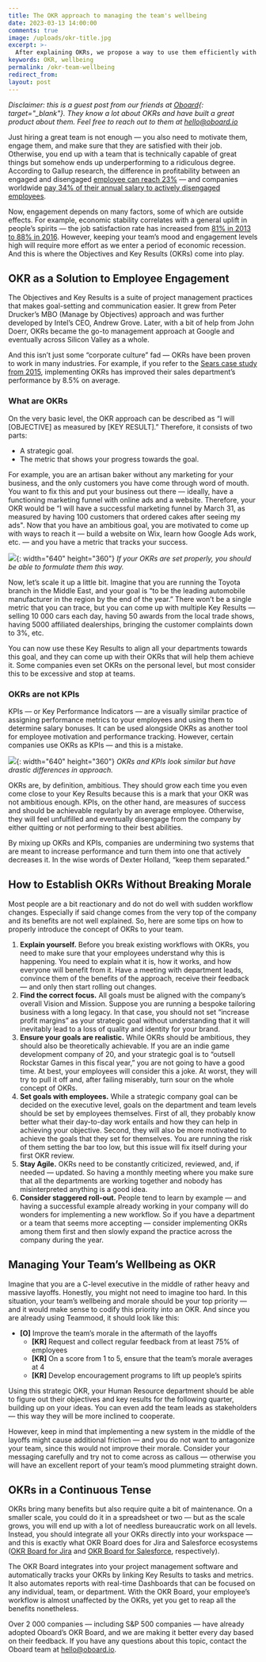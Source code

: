 ```yaml
---
title: The OKR approach to managing the team's wellbeing
date: 2023-03-13 14:00:00
comments: true
image: /uploads/okr-title.jpg
excerpt: >-
  After explaining OKRs, we propose a way to use them efficiently with your teammates to make the team work environment better.
keywords: OKR, wellbeing
permalink: /okr-team-wellbeing
redirect_from:
layout: post
---
```


*Disclaimer: this is a guest post from our friends at [Oboard](https://oboard.io/?utm_source=teammood.com&utm_medium=blog&utm_campaign=guest_post.Team-wellbeing-with-OKRs&utm_term=march2023){: target="_blank"}. They know a lot about OKRs and have built a great product about them. Feel free to reach out to them at [hello@oboard.io](mailto:hello@oboard.io)*

Just hiring a great team is not enough — you also need to motivate them, engage them, and make sure that they are satisfied with their job. Otherwise, you end up with a team that is technically capable of great things but somehow ends up underperforming to a ridiculous degree. According to Gallup research, the difference in profitability between an engaged and disengaged [employee can reach 23%](https://www.gallup.com/workplace/321032/employee-engagement-meta-analysis-brief.aspx) — and companies worldwide [pay 34% of their annual salary to actively disengaged employees](https://www.gallup.com/workplace/285674/improve-employee-engagement-workplace.aspx).

Now, engagement depends on many factors, some of which are outside effects. For example, economic stability correlates with a general uplift in people’s spirits — the job satisfaction rate has increased from [81% in 2013 to 88% in 2016](https://www.shrm.org/ResourcesAndTools/hr-topics/behavioral-competencies/Documents/14-0028%20JobSatEngage_Report_FULL_FNL.pdf). However, keeping your team’s mood and engagement levels high will require more effort as we enter a period of economic recession. And this is where the Objectives and Key Results (OKRs) come into play.

## OKR as a Solution to Employee Engagement

The Objectives and Key Results is a suite of project management practices that makes goal-setting and communication easier. It grew from Peter Drucker’s MBO (Manage by Objectives) approach and was further developed by Intel’s CEO, Andrew Grove. Later, with a bit of help from John Doerr, OKRs became the go-to management approach at Google and eventually across Silicon Valley as a whole. 

And this isn’t just some “corporate culture” fad — OKRs have been proven to work in many industries. For example, if you refer to the [Sears case study from 2015](https://www.linkedin.com/pulse/sears-holding-company-study-shows-okrs-impact-bottom-line-ben-lamorte/), implementing OKRs has improved their sales department’s performance by 8.5% on average.

### What are OKRs

On the very basic level, the OKR approach can be described as “I will [OBJECTIVE] as measured by [KEY RESULT].” Therefore, it consists of two parts:

  - A strategic goal. 
  - The metric that shows your progress towards the goal.

For example, you are an artisan baker without any marketing for your business, and the only customers you have come through word of mouth. You want to fix this and put your business out there — ideally, have a functioning marketing funnel with online ads and a website. Therefore, your OKR would be “I will have a successful marketing funnel by March 31, as measured by having 100 customers that ordered cakes after seeing my ads". Now that you have an ambitious goal, you are motivated to come up with ways to reach it — build a website on Wix, learn how Google Ads work, etc. — and you have a metric that tracks your success.

![](/uploads/okr-template.jpg){: width="640" height="360"}
*If your OKRs are set properly, you should be able to formulate them this way.*

Now, let’s scale it up a little bit. Imagine that you are running the Toyota branch in the Middle East, and your goal is “to be the leading automobile manufacturer in the region by the end of the year.” There won’t be a single metric that you can trace, but you can come up with multiple Key Results — selling 10 000 cars each day, having 50 awards from the local trade shows, having 5000 affiliated dealerships, bringing the customer complaints down to 3%, etc. 

You can now use these Key Results to align all your departments towards this goal, and they can come up with their OKRs that will help them achieve it. Some companies even set OKRs on the personal level, but most consider this to be excessive and stop at teams.

### OKRs are not KPIs

KPIs — or Key Performance Indicators — are a visually similar practice of assigning performance metrics to your employees and using them to determine salary bonuses. It can be used alongside OKRs as another tool for employee motivation and performance tracking. However, certain companies use OKRs as KPIs — and this is a mistake.

![](/uploads/okr-not-kpi.jpg){: width="640" height="360"}
*OKRs and KPIs look similar but have drastic differences in approach.*

OKRs are, by definition, ambitious. They should grow each time you even come close to your Key Results because this is a mark that your OKR was not ambitious enough. KPIs, on the other hand, are measures of success and should be achievable regularly by an average employee. Otherwise, they will feel unfulfilled and eventually disengage from the company by either quitting or not performing to their best abilities.

By mixing up OKRs and KPIs, companies are undermining two systems that are meant to increase performance and turn them into one that actively decreases it. In the wise words of Dexter Holland, “keep them separated.”

## How to Establish OKRs Without Breaking Morale

Most people are a bit reactionary and do not do well with sudden workflow changes. Especially if said change comes from the very top of the company and its benefits are not well explained. So, here are some tips on how to properly introduce the concept of OKRs to your team.

1. **Explain yourself.** Before you break existing workflows with OKRs, you need to make sure that your employees understand why this is happening. You need to explain what it is, how it works, and how everyone will benefit from it. Have a meeting with department leads, convince them of the benefits of the approach, receive their feedback — and only then start rolling out changes.
2. **Find the correct focus.** All goals must be aligned with the company’s overall Vision and Mission. Suppose you are running a bespoke tailoring business with a long legacy. In that case, you should not set “increase profit margins” as your strategic goal without understanding that it will inevitably lead to a loss of quality and identity for your brand.
3. **Ensure your goals are realistic.** While OKRs should be ambitious, they should also be theoretically achievable. If you are an indie game development company of 20, and your strategic goal is to “outsell Rockstar Games in this fiscal year,” you are not going to have a good time. At best, your employees will consider this a joke. At worst, they will try to pull it off and, after failing miserably, turn sour on the whole concept of OKRs.
4. **Set goals with employees.** While a strategic company goal can be decided on the executive level, goals on the department and team levels should be set by employees themselves. First of all, they probably know better what their day-to-day work entails and how they can help in achieving your objective. Second, they will also be more motivated to achieve the goals that they set for themselves. You are running the risk of them setting the bar too low, but this issue will fix itself during your first OKR review.
5. **Stay Agile.** OKRs need to be constantly criticized, reviewed, and, if needed — updated. So having a monthly meeting where you make sure that all the departments are working together and nobody has misinterpreted anything is a good idea.
6. **Consider staggered roll-out.** People tend to learn by example — and having a successful example already working in your company will do wonders for implementing a new workflow. So if you have a department or a team that seems more accepting — consider implementing OKRs among them first and then slowly expand the practice across the company during the year.

## Managing Your Team’s Wellbeing as OKR
Imagine that you are a C-level executive in the middle of rather heavy and massive layoffs. Honestly, you might not need to imagine too hard. In this situation, your team’s wellbeing and morale should be your top priority — and it would make sense to codify this priority into an OKR. And since you are already using Teammood, it should look like this:

- **[O]** Improve the team’s morale in the aftermath of the layoffs
  - **[KR]** Request and collect regular feedback from at least 75% of employees
  - **[KR]** On a score from 1 to 5, ensure that the team’s morale averages at 4
  - **[KR]** Develop encouragement programs to lift up people’s spirits

Using this strategic OKR, your Human Resource department should be able to figure out their objectives and key results for the following quarter, building up on your ideas. You can even add the team leads as stakeholders — this way they will be more inclined to cooperate.

However, keep in mind that implementing a new system in the middle of the layoffs might cause additional friction — and you do not want to antagonize your team, since this would not improve their morale. Consider your messaging carefully and try not to come across as callous — otherwise you will have an excellent report of your team’s mood plummeting straight down.

## OKRs in a Continuous Tense

OKRs bring many benefits but also require quite a bit of maintenance. On a smaller scale, you could do it in a spreadsheet or two — but as the scale grows, you will end up with a lot of needless bureaucratic work on all levels. Instead, you should integrate all your OKRs directly into your workspace — and this is exactly what OKR Board does for Jira and Salesforce ecosystems ([OKR Board for Jira](https://oboard.io/okr-board-for-jira?utm_source=teammood.com&utm_medium=blog&utm_campaign=guest_post.Team-wellbeing-with-OKRs&utm_term=march2023) and [OKR Board for Salesforce](https://oboard.io/okr-board-for-salesforce?utm_source=teammood.com&utm_medium=blog&utm_campaign=guest_post.Team-wellbeing-with-OKRs&utm_term=march2023), respectively).

The OKR Board integrates into your project management software and automatically tracks your OKRs by linking Key Results to tasks and metrics. It also automates reports with real-time Dashboards that can be focused on any individual, team, or department. With the OKR Board, your employee’s workflow is almost unaffected by the OKRs, yet you get to reap all the benefits nonetheless.

Over 2 000 companies — including S&P 500 companies — have already adopted Oboard’s OKR Board, and we are making it better every day based on their feedback. If you have any questions about this topic, contact the Oboard team at [hello@oboard.io](mailto:hello@oboard.io).